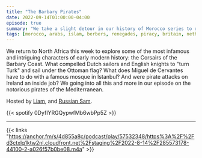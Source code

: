 ```yaml
---
title: "The Barbary Pirates"
date: 2022-09-14T01:00:00-04:00
episode: true
summary: "We take a slight detour in our history of Morocco series to discuss the Barbary Pirate phenomenon."
tags: [morocco, arabs, islam, berbers, renegades, piracy, britain, netherlands]
---
```


We return to North Africa this week to explore some of the most infamous and intriguing characters of early modern history: the Corsairs of the Barbary Coast. What compelled Dutch sailors and English knights to "turn Turk" and sail under the Ottoman flag? What does Miguel de Cervantes have to do with a famous mosque in Istanbul? And were pirate attacks on Ireland an inside job? We going into all this and more in our episode on the notorious pirates of the Mediterranean.

Hosted by [Liam](https://twitter.com/LegoRacers2), and [Russian Sam](https://twitter.com/reelCheburashka).

{{< spotify 0DyfIYRGQypwfMb6wbPp5Z >}}

---

{{< links "https://anchor.fm/s/4d855a8c/podcast/play/57532348/https%3A%2F%2Fd3ctxlq1ktw2nl.cloudfront.net%2Fstaging%2F2022-8-14%2F285573178-44100-2-a026f57b0be08.m4a" >}}

